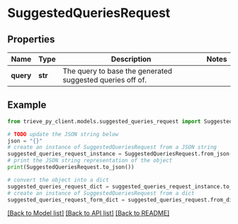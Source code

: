 # SuggestedQueriesRequest


## Properties

Name | Type | Description | Notes
------------ | ------------- | ------------- | -------------
**query** | **str** | The query to base the generated suggested queries off of. | 

## Example

```python
from trieve_py_client.models.suggested_queries_request import SuggestedQueriesRequest

# TODO update the JSON string below
json = "{}"
# create an instance of SuggestedQueriesRequest from a JSON string
suggested_queries_request_instance = SuggestedQueriesRequest.from_json(json)
# print the JSON string representation of the object
print(SuggestedQueriesRequest.to_json())

# convert the object into a dict
suggested_queries_request_dict = suggested_queries_request_instance.to_dict()
# create an instance of SuggestedQueriesRequest from a dict
suggested_queries_request_form_dict = suggested_queries_request.from_dict(suggested_queries_request_dict)
```
[[Back to Model list]](../README.md#documentation-for-models) [[Back to API list]](../README.md#documentation-for-api-endpoints) [[Back to README]](../README.md)


